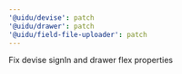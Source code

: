 ```yaml
---
'@uidu/devise': patch
'@uidu/drawer': patch
'@uidu/field-file-uploader': patch
---
```


Fix devise signIn and drawer flex properties
